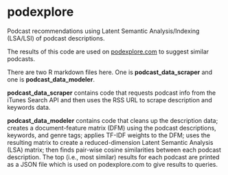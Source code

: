 # podexplore
Podcast recommendations using Latent Semantic Analysis/Indexing (LSA/LSI) of podcast descriptions.  

The results of this code are used on [podexplore.com](http://www.podexplore.com) to suggest similar podcasts.

There are two R markdown files here.  One is **podcast_data_scraper** and one is **podcast_data_modeler**.

**podcast_data_scraper** contains code that requests podcast info from the iTunes Search API and then uses the RSS URL to scrape description and keywords data.

**podcast_data_modeler** contains code that cleans up the description data; creates a document-feature matrix (DFM) using the podcast descriptions, keywords, and genre tags; applies TF-IDF weights to the DFM; uses the resulting matrix to create a reduced-dimension Latent Semantic Analysis (LSA) matrix; then finds pair-wise cosine similarities between each podcast description. The top (i.e., most similar) results for each podcast are printed as a JSON file which is used on podexplore.com to give results to queries. 
